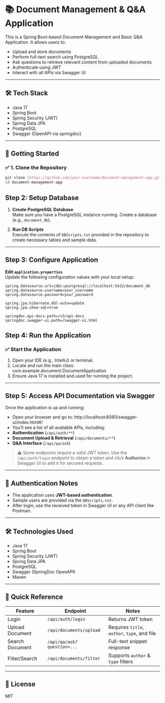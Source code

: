 # 📚 Document Management & Q&A Application

This is a Spring Boot-based Document Management and Basic Q&A Application. It allows users to:

- Upload and store documents
- Perform full-text search using PostgreSQL
- Ask questions to retrieve relevant content from uploaded documents
- Authenticate using JWT
- Interact with all APIs via Swagger UI

---

## 🛠 Tech Stack

- Java 17
- Spring Boot
- Spring Security (JWT)
- Spring Data JPA
- PostgreSQL
- Swagger (OpenAPI via springdoc)

---

## 🚀 Getting Started

### ✅ 1. Clone the Repository

```bash
git clone [https://github.com/your-username/document-management-app.git](https://github.com/dominicsharma98/document)
cd document-management-app
```

## Step 2: Setup Database

1. **Create PostgreSQL Database**  
   Make sure you have a PostgreSQL instance running. Create a database (e.g., `document_db`).

2. **Run DB Scripts**  
   Execute the contents of `DBScripts.txt` provided in the repository to create necessary tables and sample data.

---

## Step 3: Configure Application

**Edit `application.properties`**  
   Update the following configuration values with your local setup:

   ```properties
   spring.datasource.url=jdbc:postgresql://localhost:5432/document_db
   spring.datasource.username=your_username
   spring.datasource.password=your_password

   spring.jpa.hibernate.ddl-auto=update
   spring.jpa.show-sql=true

   springdoc.api-docs.path=/v3/api-docs
   springdoc.swagger-ui.path=/swagger-ui.html
   ```
## Step 4: Run the Application

### ✅ Start the Application

1. Open your IDE (e.g., IntelliJ) or terminal.
2. Locate and run the main class:
   com.example.document.DocumentApplication
3. Ensure Java 17 is installed and used for running the project.

---

## Step 5: Access API Documentation via Swagger

Once the application is up and running:

- Open your browser and go to:
  http://localhost:8080/swagger-ui/index.html#/
- You’ll see a list of all available APIs, including:
- **Authentication** (`/api/auth/**`)
- **Document Upload & Retrieval** (`/api/documents/**`)
- **Q&A Interface** (`/api/qa/ask`)

> ⚠️ Some endpoints require a valid JWT token. Use the `/api/auth/login` endpoint to obtain a token and click **Authorize** in Swagger UI to add it for secured requests.

---

## 🔐 Authentication Notes

- The application uses **JWT-based authentication**.
- Sample users are provided via the `DBScripts.txt`.
- After login, use the received token in Swagger UI or any API client like Postman.

---

## 🛠 Technologies Used

- Java 17
- Spring Boot
- Spring Security (JWT)
- Spring Data JPA
- PostgreSQL
- Swagger (SpringDoc OpenAPI)
- Maven

---


## 📎 Quick Reference

| Feature         | Endpoint                    | Notes                                |
|----------------|-----------------------------|--------------------------------------|
| Login           | `/api/auth/login`           | Returns JWT token                    |
| Upload Document | `/api/documents/upload`     | Requires `title`, `author`, `type`, and file |
| Search Document | `/api/qa/ask?question=...`  | Full-text snippet response           |
| Filter/Search   | `/api/documents/filter`     | Supports `author` & `type` filters   |

---

## 📄 License

MIT
